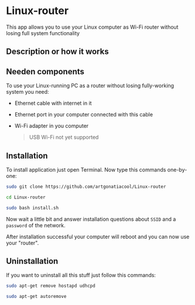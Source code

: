 # Linux-router
This app allows you to use your Linux computer as Wi-Fi router without losing full system functionality

## Description or how it works

## Needen components

To use your Linux-running PC as a router without losing fully-working system you need:

  - Ethernet cable with internet in it
  
  - Ethernet port in your computer connected with this cable
  
  - Wi-Fi adapter in you computer 
    > USB Wi-Fi not yet supported

## Installation

To install application just open Terminal. Now type this commands one-by-one:

```sh
sudo git clone https://github.com/artgonatiacool/Linux-router

cd Linux-router

sudo bash install.sh
```

Now wait a little bit and answer installation questions about ```SSID``` and a ```password``` of the network. 

After installation successful your computer will reboot and you can now use your "router".

## Uninstallation

If you want to uninstall all this stuff just follow this commands:

```sh
sudo apt-get remove hostapd udhcpd

sudo apt-get autoremove
```
